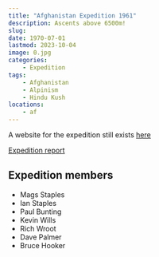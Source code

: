 ```yaml
---
title: "Afghanistan Expedition 1961"
description: Ascents above 6500m!
slug: 
date: 1970-07-01
lastmod: 2023-10-04
image: 0.jpg
categories:
    - Expedition
tags:
    - Afghanistan
    - Alpinism
    - Hindu Kush
locations:
    - af
---
```


A website for the expedition still exists [here](http://www.windmillweb.info/climbing/HinduKush/HinduKush.htm)

[Expedition report](/documents/afghanistan1970.pdf)

## Expedition members
- Mags Staples
- Ian Staples
- Paul Bunting
- Kevin Wills
- Rich Wroot
- Dave Palmer
- Bruce Hooker